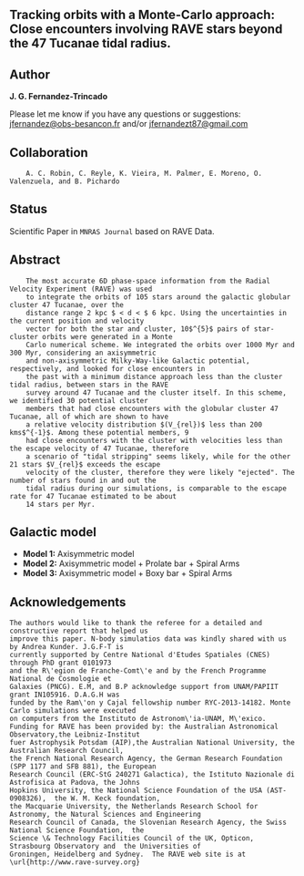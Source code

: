 Tracking orbits with a Monte-Carlo approach: Close encounters involving RAVE stars beyond the 47 Tucanae tidal radius.
---



Author
---

**J. G. Fernandez-Trincado**

Please let me know if you have any questions or suggestions: jfernandez@obs-besancon.fr and/or jfernandezt87@gmail.com

Collaboration
---

        A. C. Robin, C. Reyle, K. Vieira, M. Palmer, E. Moreno, O. Valenzuela, and B. Pichardo

Status
---

Scientific Paper in `MNRAS Journal` based on RAVE Data.

Abstract
---

        The most accurate 6D phase-space information from the Radial Velocity Experiment (RAVE) was used
        to integrate the orbits of 105 stars around the galactic globular cluster 47 Tucanae, over the 
        distance range 2 kpc $ < d < $ 6 kpc. Using the uncertainties in the current position and velocity 
        vector for both the star and cluster, 10$^{5}$ pairs of star-cluster orbits were generated in a Monte 
        Carlo numerical scheme. We integrated the orbits over 1000 Myr and 300 Myr, considering an axisymmetric 
        and non-axisymmetric Milky-Way-like Galactic potential, respectively, and looked for close encounters in 
        the past with a minimum distance approach less than the cluster tidal radius, between stars in the RAVE 
        survey around 47 Tucanae and the cluster itself. In this scheme, we identified 30 potential cluster 
        members that had close encounters with the globular cluster 47 Tucanae, all of which are shown to have 
        a relative velocity distribution $(V_{rel})$ less than 200 kms$^{-1}$. Among these potential members, 9 
        had close encounters with the cluster with velocities less than the escape velocity of 47 Tucanae, therefore 
        a scenario of "tidal stripping" seems likely, while for the other 21 stars $V_{rel}$ exceeds the escape 
        velocity of the cluster, therefore they were likely "ejected". The number of stars found in and out the 
        tidal radius during our simulations, is comparable to the escape rate for 47 Tucanae estimated to be about 
        14 stars per Myr.


Galactic model
---

  * **Model 1:** Axisymmetric model
  * **Model 2:** Axisymmetric model + Prolate bar + Spiral Arms
  * **Model 3:** Axisymmetric model + Boxy bar + Spiral Arms


Acknowledgements
---

    The authors would like to thank the referee for a detailed and constructive report that helped us 
    improve this paper. N-body simulatios data was kindly shared with us by Andrea Kunder. J.G.F-T is 
    currently supported by Centre National d'Etudes Spatiales (CNES) through PhD grant 0101973 
    and the R\'egion de Franche-Comt\'e and by the French Programme National de Cosmologie et
    Galaxies (PNCG). E.M, and B.P acknowledge support from UNAM/PAPIIT grant IN105916. D.A.G.H was 
    funded by the Ram\'on y Cajal fellowship number RYC-2013-14182. Monte Carlo simulations were executed 
    on computers from the Instituto de Astronom\'ia-UNAM, M\'exico.   
    Funding for RAVE has been provided by: the Australian Astronomical Observatory,the Leibniz-Institut 
    fuer Astrophysik Potsdam (AIP),the Australian National University, the Australian Research Council, 
    the French National Research Agency, the German Research Foundation (SPP 1177 and SFB 881), the European 
    Research Council (ERC-StG 240271 Galactica), the Istituto Nazionale di Astrofisica at Padova, the Johns 
    Hopkins University, the National Science Foundation of the USA (AST-0908326),  the W. M. Keck foundation, 
    the Macquarie University, the Netherlands Research School for Astronomy, the Natural Sciences and Engineering 
    Research Council of Canada, the Slovenian Research Agency, the Swiss National Science Foundation,  the 
    Science \& Technology Facilities Council of the UK, Opticon, Strasbourg Observatory and  the Universities of 
    Groningen, Heidelberg and Sydney.  The RAVE web site is at \url{http://www.rave-survey.org}
    
    




